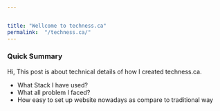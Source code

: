 ```yaml
---


title: "Wellcome to techness.ca"
permalink:  "/techness.ca/"
---
```



### Quick Summary
Hi, This post is about technical details of how I created techness.ca.
* What Stack I have used?
* What all problem I faced?
* How easy to set up website nowadays as compare to traditional way






